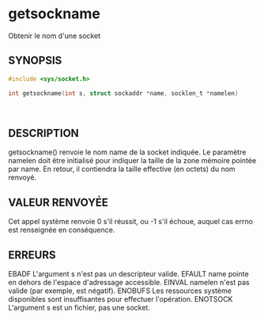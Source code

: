 # getsockname

 Obtenir le nom d'une socket  

## SYNOPSIS

```c
#include <sys/socket.h>

int getsockname(int s, struct sockaddr *name, socklen_t *namelen)
```

 
## DESCRIPTION

getsockname() renvoie le nom name de la socket indiquée. Le paramètre namelen doit être initialisé pour indiquer la taille de la zone mémoire pointée par name. En retour, il contiendra la taille effective (en octets) du nom renvoyé.  

## VALEUR RENVOYÉE

Cet appel système renvoie 0 s'il réussit, ou -1 s'il échoue, auquel cas errno est renseignée en conséquence.  

## ERREURS

EBADF
    L'argument s n'est pas un descripteur valide. 
EFAULT
    name pointe en dehors de l'espace d'adressage accessible. 
EINVAL
    namelen n'est pas valide (par exemple, est négatif). 
ENOBUFS
    Les ressources système disponibles sont insuffisantes pour effectuer l'opération. 
ENOTSOCK
    L'argument s est un fichier, pas une socket. 

